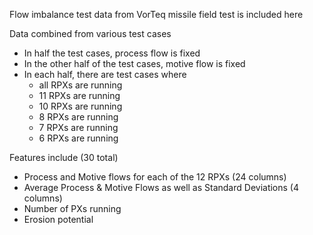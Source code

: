 Flow imbalance test data from VorTeq missile field test is included here

Data combined from various test cases
- In half the test cases, process flow is fixed
- In the other half of the test cases, motive flow is fixed
- In each half, there are test cases where
   - all RPXs are running
   - 11 RPXs are running
   - 10 RPXs are running
   - 8 RPXs are running
   - 7 RPXs are running
   - 6 RPXs are running

Features include (30 total)
- Process and Motive flows for each of the 12 RPXs (24 columns)
- Average Process & Motive Flows as well as Standard Deviations (4 columns)
- Number of PXs running
- Erosion potential
